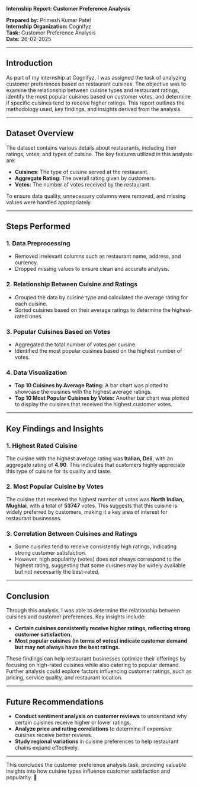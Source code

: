 **Internship Report: Customer Preference Analysis**

**Prepared by:** Primesh Kumar Patel  
**Internship Organization:** Cognifyz  
**Task:** Customer Preference Analysis  
**Date:** 26-02-2025  

---

## **Introduction**
As part of my internship at Cognifyz, I was assigned the task of analyzing customer preferences based on restaurant cuisines. The objective was to examine the relationship between cuisine types and restaurant ratings, identify the most popular cuisines based on customer votes, and determine if specific cuisines tend to receive higher ratings. This report outlines the methodology used, key findings, and insights derived from the analysis.

---

## **Dataset Overview**
The dataset contains various details about restaurants, including their ratings, votes, and types of cuisine. The key features utilized in this analysis are:
- **Cuisines**: The type of cuisine served at the restaurant.
- **Aggregate Rating**: The overall rating given by customers.
- **Votes**: The number of votes received by the restaurant.

To ensure data quality, unnecessary columns were removed, and missing values were handled appropriately.

---

## **Steps Performed**

### **1. Data Preprocessing**
- Removed irrelevant columns such as restaurant name, address, and currency.
- Dropped missing values to ensure clean and accurate analysis.

### **2. Relationship Between Cuisine and Ratings**
- Grouped the data by cuisine type and calculated the average rating for each cuisine.
- Sorted cuisines based on their average ratings to determine the highest-rated ones.

### **3. Popular Cuisines Based on Votes**
- Aggregated the total number of votes per cuisine.
- Identified the most popular cuisines based on the highest number of votes.

### **4. Data Visualization**
- **Top 10 Cuisines by Average Rating:** A bar chart was plotted to showcase the cuisines with the highest average ratings.
- **Top 10 Most Popular Cuisines by Votes:** Another bar chart was plotted to display the cuisines that received the highest customer votes.

---

## **Key Findings and Insights**

### **1. Highest Rated Cuisine**
The cuisine with the highest average rating was **Italian, Deli**, with an aggregate rating of **4.90**. This indicates that customers highly appreciate this type of cuisine for its quality and taste.

### **2. Most Popular Cuisine by Votes**
The cuisine that received the highest number of votes was **North Indian, Mughlai​**, with a total of **53747** votes. This suggests that this cuisine is widely preferred by customers, making it a key area of interest for restaurant businesses.

### **3. Correlation Between Cuisines and Ratings**
- Some cuisines tend to receive consistently high ratings, indicating strong customer satisfaction.
- However, high popularity (votes) does not always correspond to the highest rating, suggesting that some cuisines may be widely available but not necessarily the best-rated.

---

## **Conclusion**
Through this analysis, I was able to determine the relationship between cuisines and customer preferences. Key insights include:
- **Certain cuisines consistently receive higher ratings, reflecting strong customer satisfaction.**
- **Most popular cuisines (in terms of votes) indicate customer demand but may not always have the best ratings.**

These findings can help restaurant businesses optimize their offerings by focusing on high-rated cuisines while also catering to popular demand. Further analysis could explore factors influencing customer ratings, such as pricing, service quality, and restaurant location.

---

## **Future Recommendations**
- **Conduct sentiment analysis on customer reviews** to understand why certain cuisines receive higher or lower ratings.
- **Analyze price and rating correlations** to determine if expensive cuisines receive better reviews.
- **Study regional variations** in cuisine preferences to help restaurant chains expand effectively.

---

This concludes the customer preference analysis task, providing valuable insights into how cuisine types influence customer satisfaction and popularity. 🚀


